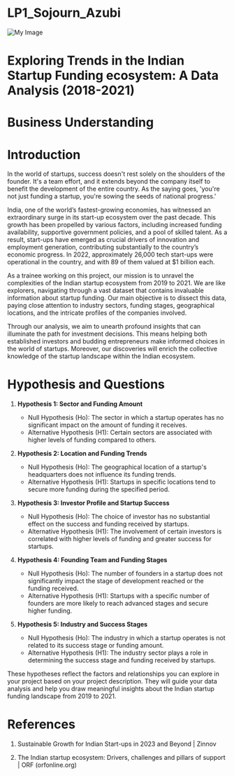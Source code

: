 # LP1_Sojourn_Azubi
![My Image](https://www.mercy.edu/sites/default/files/2020-07/iStock-1150199386.jpg)

# Exploring Trends in the Indian  Startup Funding ecosystem: A Data Analysis (2018-2021)

# Business Understanding 

# Introduction

In the world of startups, success doesn't rest solely on the shoulders of the founder. It's a team effort, and it extends beyond the company itself to benefit the development of the entire country. As the saying goes, 'you're not just funding a startup, you're sowing the seeds of national progress.'

India, one of the world’s fastest-growing economies, has witnessed an extraordinary surge in its start-up ecosystem over the past decade. This growth has been propelled by various factors, including increased funding availability, supportive government policies, and a pool of skilled talent. As a result, start-ups have emerged as crucial drivers of innovation and employment generation, contributing substantially to the country’s economic progress. In 2022, approximately 26,000 tech start-ups were operational in the country, and with 89 of them valued at $1 billion each. 

As a trainee working on this project, our mission is to unravel the complexities of the Indian startup ecosystem from 2019 to 2021. We are like explorers, navigating through a vast dataset that contains invaluable information about startup funding. Our main objective is to dissect this data, paying close attention to industry sectors, funding stages, geographical locations, and the intricate profiles of the companies involved. 

Through our analysis, we aim to unearth profound insights that can illuminate the path for investment decisions. This means helping both established investors and budding entrepreneurs make informed choices in the world of startups. Moreover, our discoveries will enrich the collective knowledge of the startup landscape within the Indian ecosystem.


# Hypothesis and Questions

1. **Hypothesis 1: Sector and Funding Amount** 
   - Null Hypothesis (Ho): The sector in which a startup operates has no significant impact on the amount of funding it receives.
   - Alternative Hypothesis (H1): Certain sectors are associated with higher levels of funding compared to others.

2. **Hypothesis 2: Location and Funding Trends**
   - Null Hypothesis (Ho): The geographical location of a startup's headquarters does not influence its funding trends.
   - Alternative Hypothesis (H1): Startups in specific locations tend to secure more funding during the specified period.

3. **Hypothesis 3: Investor Profile and Startup Success**
   - Null Hypothesis (Ho): The choice of investor has no substantial effect on the success and funding received by startups.
   - Alternative Hypothesis (H1): The involvement of certain investors is correlated with higher levels of funding and greater success for startups.

4. **Hypothesis 4: Founding Team and Funding Stages**
   - Null Hypothesis (Ho): The number of founders in a startup does not significantly impact the stage of development reached or the funding received.
   - Alternative Hypothesis (H1): Startups with a specific number of founders are more likely to reach advanced stages and secure higher funding.

5. **Hypothesis 5: Industry and Success Stages**
   - Null Hypothesis (Ho): The industry in which a startup operates is not related to its success stage or funding amount.
   - Alternative Hypothesis (H1): The industry sector plays a role in determining the success stage and funding received by startups.

These hypotheses reflect the factors and relationships you can explore in your project based on your project description. They will guide your data analysis and help you draw meaningful insights about the Indian startup funding landscape from 2019 to 2021.

# References
1.	Sustainable Growth for Indian Start-ups in 2023 and Beyond | Zinnov

2.	The Indian startup ecosystem: Drivers, challenges and pillars of support | ORF (orfonline.org)
